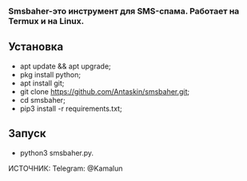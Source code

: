 ### Smsbaher-это инструмент для SMS-спама.  Работает на Termux и на Linux.

## Установка
* apt update && apt upgrade;
* pkg install python;
* apt install git;
* git clone https://github.com/Antaskin/smsbaher.git;
* cd smsbaher;
* pip3 install -r requirements.txt;
## Запуск
* python3 smsbaher.py.

ИСТОЧНИК: Telegram: @Kamalun
